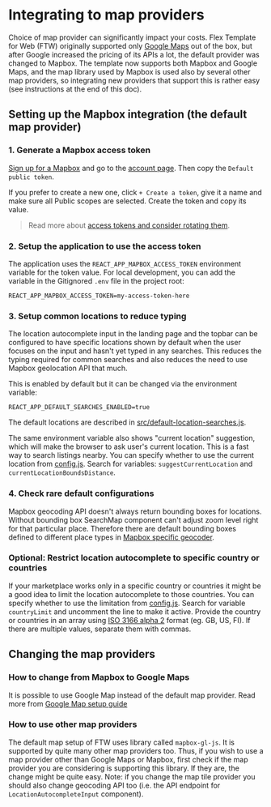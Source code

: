 # Integrating to map providers

Choice of map provider can significantly impact your costs. Flex Template for Web (FTW) originally
supported only [Google Maps](./google-maps.md) out of the box, but after Google increased the
pricing of its APIs a lot, the default provider was changed to Mapbox. The template now supports
both Mapbox and Google Maps, and the map library used by Mapbox is used also by several other map
providers, so integrating new providers that support this is rather easy (see instructions at the
end of this doc).

## Setting up the Mapbox integration (the default map provider)

### 1. Generate a Mapbox access token

[Sign up for a Mapbox](https://www.mapbox.com/signup/) and go to the
[account page](https://www.mapbox.com/account/). Then copy the `Default public token`.

If you prefer to create a new one, click `+ Create a token`, give it a name and make sure all Public
scopes are selected. Create the token and copy its value.

> Read more about
> [access tokens and consider rotating them](https://www.mapbox.com/help/how-access-tokens-work/).

### 2. Setup the application to use the access token

The application uses the `REACT_APP_MAPBOX_ACCESS_TOKEN` environment variable for the token value.
For local development, you can add the variable in the Gitignored `.env` file in the project root:

```
REACT_APP_MAPBOX_ACCESS_TOKEN=my-access-token-here
```

### 3. Setup common locations to reduce typing

The location autocomplete input in the landing page and the topbar can be configured to have
specific locations shown by default when the user focuses on the input and hasn't yet typed in any
searches. This reduces the typing required for common searches and also reduces the need to use
Mapbox geolocation API that much.

This is enabled by default but it can be changed via the environment variable:

```
REACT_APP_DEFAULT_SEARCHES_ENABLED=true
```

The default locations are described in
[src/default-location-searches.js](../src/default-location-searches.js).

The same environment variable also shows "current location" suggestion, which will make the browser
to ask user's current location. This is a fast way to search listings nearby. You can specify
whether to use the current location from [config.js](../src/config.js). Search for variables:
`suggestCurrentLocation` and `currentLocationBoundsDistance`.

### 4. Check rare default configurations

Mapbox geocoding API doesn't always return bounding boxes for locations. Without bounding box
SearchMap component can't adjust zoom level right for that particular place. Therefore there are
default bounding boxes defined to different place types in
[Mapbox specific geocoder](../src/components/LocationAutocompleteInput/GeocoderMapbox.js).

### Optional: Restrict location autocomplete to specific country or countries

If your marketplace works only in a specific country or countries it might be a good idea to limit
the location autocomplete to those countries. You can specify whether to use the limitation from
[config.js](../src/config.js). Search for variable `countryLimit` and uncomment the line to make it
active. Provide the country or countries in an array using
[ISO 3166 alpha 2](https://en.wikipedia.org/wiki/ISO_3166-1_alpha-2) format (eg. GB, US, FI). If
there are multiple values, separate them with commas.

## Changing the map providers

### How to change from Mapbox to Google Maps

It is possible to use Google Map instead of the default map provider. Read more from
[Google Map setup guide](./google-maps.md)

### How to use other map providers

The default map setup of FTW uses library called `mapbox-gl-js`. It is supported by quite many other
map providers too. Thus, if you wish to use a map provider other than Google Maps or Mapbox, first
check if the map provider you are considering is supporting this library. If they are, the change
might be quite easy. Note: if you change the map tile provider you should also change geocoding API
too (i.e. the API endpoint for `LocationAutocompleteInput` component).
